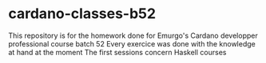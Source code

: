 # cardano-classes-b52
This repository is for the homework done for Emurgo's Cardano developper professional course batch 52
Every exercice was done with the knowledge at hand at the moment
The first sessions concern Haskell courses
